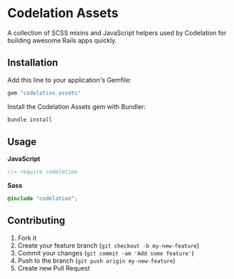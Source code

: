 # Codelation Assets

A collection of SCSS mixins and JavaScript helpers used by Codelation for building awesome Rails apps quickly.

## Installation

Add this line to your application's Gemfile:

```ruby
gem "codelation_assets"
```

Install the Codelation Assets gem with Bundler:

```bash
bundle install
```

## Usage

**JavaScript**

```javascript
//= require codelation
```

**Sass**

```scss
@include "codelation";
```

## Contributing

1. Fork it
2. Create your feature branch (`git checkout -b my-new-feature`)
3. Commit your changes (`git commit -am 'Add some feature'`)
4. Push to the branch (`git push origin my-new-feature`)
5. Create new Pull Request
